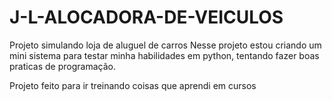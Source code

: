 # J-L-ALOCADORA-DE-VEICULOS
Projeto simulando loja de aluguel de carros
Nesse projeto estou criando um mini sistema para testar minha habilidades em python, tentando fazer boas praticas de programação.

Projeto feito para ir treinando coisas que aprendi em cursos
